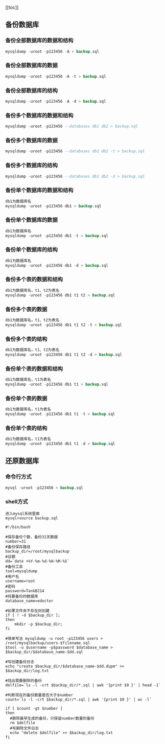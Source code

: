 [[toc]]

## 备份数据库
### 备份全部数据库的数据和结构
```sql
mysqldump -uroot -p123456 -A > backup.sql
```
### 备份全部数据库的数据
```sql
mysqldump -uroot -p123456 -A -t > backup.sql
```
### 备份全部数据库的结构
```sql
mysqldump -uroot -p123456 -A -d > backup.sql
```
### 备份多个数据库的数据和结构
```sql
mysqldump -uroot -p123456 --databases db1 db2 > backup.sql
```
### 备份多个数据库的数据
```sql
mysqldump -uroot -p123456 --databases db1 db2 -t > backup.sql
```
### 备份多个数据库的结构
```sql
mysqldump -uroot -p123456 --databases db1 db2 -d > backup.sql
```
### 备份单个数据库的数据和结构
```sql
db1为数据库名
mysqldump -uroot -p123456 db1 > backup.sql
```
### 备份单个数据库的数据
```sql
db1为数据库名
mysqldump -uroot -p123456 db1 -t > backup.sql
```
### 备份单个数据库的结构
```sql
db1为数据库名
mysqldump -uroot -p123456 db1 -d > backup.sql
```
### 备份多个表的数据和结构
```sql
db1为数据库名，t1、t2为表名
mysqldump -uroot -p123456 db1 t1 t2 > backup.sql
```
### 备份多个表的数据
```sql
db1为数据库名，t1、t2为表名
mysqldump -uroot -p123456 db1 t1 t2 -t > backup.sql
```
### 备份多个表的结构
```sql
db1为数据库名，t1、t2为表名
mysqldump -uroot -p123456 db1 t1 t2 -d > backup.sql
```
### 备份单个表的数据和结构
```sql
db1为数据库名，t1为表名
mysqldump -uroot -p123456 db1 t1 > backup.sql
```
### 备份单个表的数据
```sql
db1为数据库名，t1为表名
mysqldump -uroot -p123456 db1 t1 -t > backup.sql
```
### 备份单个表的结构
```sql
db1为数据库名，t1为表名
mysqldump -uroot -p123456 db1 t1 -d > backup.sql
```
## 还原数据库
### 命令行方式
```sql
mysql -uroot -p123456 < backup.sql
```
### shell方式
```shell script
进入mysql系统里面
mysql>source backup.sql
```
```shell script
#!/bin/bash

#保存备份个数，备份31天数据
number=31
#备份保存路径
backup_dir=/root/mysqlbackup
#日期
dd=`date +%Y-%m-%d-%H-%M-%S`
#备份工具
tool=mysqldump
#用户名
username=root
#密码
password=TankB214
#将要备份的数据库
database_name=edoctor

#如果文件夹不存在则创建
if [ ! -d $backup_dir ];
then     
    mkdir -p $backup_dir;
fi

#简单写法 mysqldump -u root -p123456 users > /root/mysqlbackup/users-$filename.sql
$tool -u $username -p$password $database_name > $backup_dir/$database_name-$dd.sql

#写创建备份日志
echo "create $backup_dir/$database_name-$dd.dupm" >> $backup_dir/log.txt

#找出需要删除的备份
delfile=`ls -l -crt $backup_dir/*.sql | awk '{print $9 }' | head -1`

#判断现在的备份数量是否大于$number
count=`ls -l -crt $backup_dir/*.sql | awk '{print $9 }' | wc -l`

if [ $count -gt $number ]
then
  #删除最早生成的备份，只保留number数量的备份
  rm $delfile
  #写删除文件日志
  echo "delete $delfile" >> $backup_dir/log.txt
fi
```